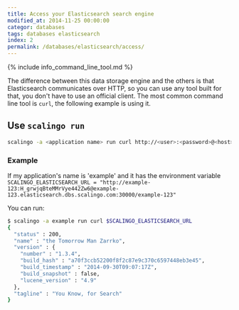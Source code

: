 ```yaml
---
title: Access your Elasticsearch search engine
modified_at: 2014-11-25 00:00:00
categor: databases
tags: databases elasticsearch
index: 2
permalink: /databases/elasticsearch/access/
---
```


{% include info_command_line_tool.md %}

The difference between this data storage engine and the others is that Elasticsearch
communicates over HTTP, so you can use any tool built for that, you don't have to use
an official client. The most common command line tool is `curl`, the following example
is using it.

## Use `scalingo run`

```bash
scalingo -a <application name> run curl http://<user>:<password>@<host>:<port>
```

### Example

If my application's name is 'example' and it has the environment variable
`SCALINGO_ELASTICSEARCH_URL = "http://example-123:H_grwjqBteMMrVye442Zw6@example-123.elasticsearch.dbs.scalingo.com:30000/example-123"`

You can run:

```bash
$ scalingo -a example run curl $SCALINGO_ELASTICSEARCH_URL
{
  "status" : 200,
  "name" : "the Tomorrow Man Zarrko",
  "version" : {
    "number" : "1.3.4",
    "build_hash" : "a70f3ccb52200f8f2c87e9c370c6597448eb3e45",
    "build_timestamp" : "2014-09-30T09:07:17Z",
    "build_snapshot" : false,
    "lucene_version" : "4.9"
  },
  "tagline" : "You Know, for Search"
}
```
